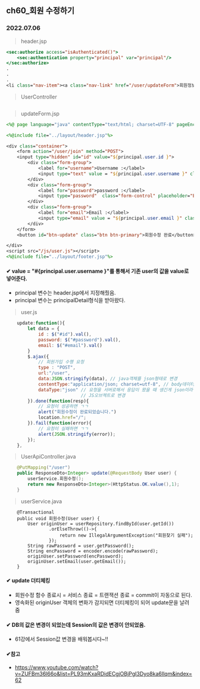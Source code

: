 ## ch60_회원 수정하기
### 2022.07.06

> header.jsp
```jsp
<sec:authorize access="isAuthenticated()">
	<sec:authentication property="principal" var="principal"/>
</sec:authorize>
.
.
.
<li class="nav-item"><a class="nav-link" href="/user/updateForm">회원정보</a></li>
```

> UserController
```

```

>updateForm.jsp
```jsp
<%@ page language="java" contentType="text/html; charset=UTF-8" pageEncoding="UTF-8"%>

<%@include file="../layout/header.jsp"%>

<div class="container">
	<form action="/user/join" method="POST">
	<input type="hidden" id="id" value="${principal.user.id }">
		<div class="form-group">
			<label for="username">Username :</label>
			<input type="text" value = "${principal.user.username }" class="form-control" placeholder="Enter username" id="username" readonly="readonly">
		</div>
		<div class="form-group">
			<label for="password">password :</label>
			<input type="password"  class="form-control" placeholder="Enter password" id="password">
		</div>
		<div class="form-group">
			<label for="email">Email :</label>
			<input type="email" value = "${principal.user.email }" class="form-control" placeholder="Enter email" id="email">
		</div>
	</form>
	<button id="btn-update" class="btn btn-primary">회원수정 완료</button>

</div>
<script src="/js/user.js"></script>
<%@include file="../layout/footer.jsp"%>
```
#### ✔ value = "#{principal.user.username }"를 통해서 기존 user의 값을 value로 넣어준다.
 - principal 변수는 header.jsp에서 지정해줬음.
 - principal 변수는 principalDetail형식을 받아왔다.

> user.js
```js
	update:function(){
		let data = {
			id : $("#id").val(),
			password: $("#password").val(),
			email: $("#email").val()
		}
		$.ajax({
			// 회원가입 수행 요청
			type : "POST",
			url:"/user",
			data:JSON.stringify(data), // java객체를 json형태로 변경
			contentType:"application/json; charset=utf-8", // body데이터가 어떤 타입인지
			dataType:"json" // 요청을 서버로해서 응답이 왔을 때 생긴게 json이라면(기본적으로 모든것이 문자열) ->
							// JS오브젝트로 변경
		}).done(function(resp){
			// 요청이 성공하면 ㄱㄱ
			alert("회원수정이 완료되었습니다.")
			location.href="/";
		}).fail(function(error){
			// 요청이 실패하면 ㄱㄱ
			alert(JSON.stringify(error));
		});
	},
```

>UserApiController.java
```java
	@PutMapping("/user")
	public ResponseDto<Integer> update(@RequestBody User user) {
		userService.회원수정();
		return new ResponseDto<Integer>(HttpStatus.OK.value(),1);
	}
```

>userService.java
```
	@Transactional
	public void 회원수정(User user) {
		User originUser = userRepository.findById(user.getId())
				.orElseThrow(()->{
					return new IllegalArgumentException("회원찾기 실패");
				});
		String rawPassword = user.getPassword();
		String encPassword = encoder.encode(rawPassword);
		originUser.setPassword(encPassword);
		originUser.setEmail(user.getEmail());
	}
```
#### ✔ update 더티체킹
 - 회원수정 함수 종료시 = 서비스 종료 = 트랜잭션 종료 = commit이 자동으로 된다.
 - 영속화된 originUser 객체의 변화가 감지되면 더티체킹이 되어 update문을 날려줌

#### ✔ DB의 값은 변경이 되었는데 Session의 값은 변경이 안되었음.
 - 61강에서 Session값 변경을 배워봅시다~!!

#### ✔참고
- https://www.youtube.com/watch?v=ZUFBm36l66o&list=PL93mKxaRDidECgjOBjPgI3Dyo8ka6Ilqm&index=62
